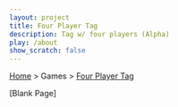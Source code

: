 ```yaml
---
layout: project
title: Four Player Tag
description: Tag w/ four players (Alpha)
play: /about
show_scratch: false
---
```


[Home](/cool-turbowarp-projects/) > Games > [Four Player Tag](about.md)

[Blank Page]
